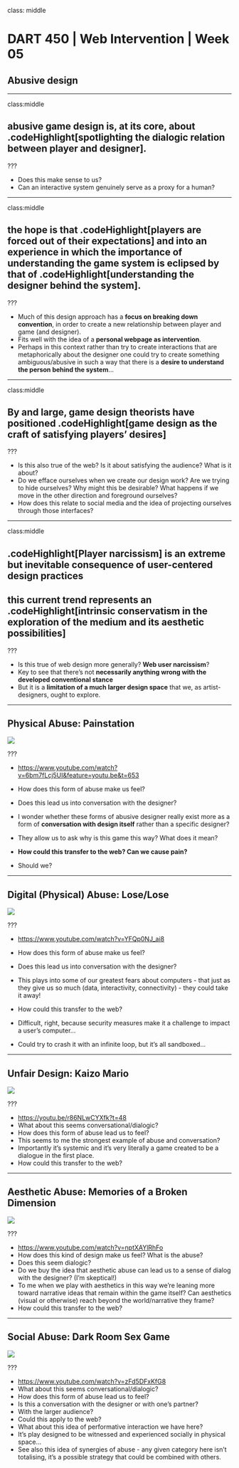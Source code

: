 class: middle

# DART 450 | Web Intervention | Week 05
## Abusive design

---

class:middle
## abusive game design is, at its core, about .codeHighlight[spotlighting the dialogic relation between player and designer].

???

- Does this make sense to us?
- Can an interactive system genuinely serve as a proxy for a human?


---

class:middle
## the hope is that .codeHighlight[players are forced out of their expectations] and into an experience in which the importance of understanding the game system is eclipsed by that of .codeHighlight[understanding the designer behind the system].

???


- Much of this design approach has a __focus on breaking down convention__, in order to create a new relationship between player and game (and designer).
- Fits well with the idea of a __personal webpage as intervention__.
- Perhaps in this context rather than try to create interactions that are metaphorically about the designer one could try to create something ambiguous/abusive in such a way that there is a __desire to understand the person behind the system__…

---

class:middle
## By and large, game design theorists have positioned .codeHighlight[game design as the craft of satisfying players’ desires]

???

- Is this also true of the web? Is it about satisfying the audience? What is it about?
- Do we efface ourselves when we create our design work? Are we trying to hide ourselves? Why might this be desirable? What happens if we move in the other direction and foreground ourselves?
- How does this relate to social media and the idea of projecting ourselves through those interfaces?

---

class:middle
## .codeHighlight[Player narcissism] is an extreme but inevitable consequence of user-centered design practices

## this current trend represents an .codeHighlight[intrinsic conservatism in the exploration of the medium and its aesthetic possibilities]

???

- Is this true of web design more generally? __Web user narcissism__?
- Key to see that there’s not __necessarily anything wrong with the developed conventional stance__
- But it is a __limitation of a much larger design space__ that we, as artist-designers, ought to explore.

---

## Physical Abuse: Painstation

![](images/painstation.png)

???

- https://www.youtube.com/watch?v=6bm7fLcj5UI&feature=youtu.be&t=653
- How does this form of abuse make us feel?
- Does this lead us into conversation with the designer?
- I wonder whether these forms of abusive designer really exist more as a form of __conversation with design itself__ rather than a specific designer?
- They allow us to ask why is this game this way? What does it mean?

- __How could this transfer to the web? Can we cause pain?__
- Should we?

---

## Digital (Physical) Abuse: Lose/Lose

![](images/loselose.png)

???

- https://www.youtube.com/watch?v=YFQp0NJ_ai8

- How does this form of abuse make us feel?
- Does this lead us into conversation with the designer?
- This plays into some of our greatest fears about computers - that just as they give us so much (data, interactivity, connectivity) - they could take it away!
- How could this transfer to the web?
- Difficult, right, because security measures make it a challenge to impact a user’s computer…
- Could try to crash it with an infinite loop, but it’s all sandboxed…

---

## Unfair Design: Kaizo Mario

![](images/kaizomario.png)

???

- https://youtu.be/r86NLwCYXfk?t=48
- What about this seems conversational/dialogic?
- How does this form of abuse lead us to feel?
- This seems to me the strongest example of abuse and conversation?
- Importantly it’s systemic and it’s very literally a game created to be a dialogue in the first place.
- How could this transfer to the web?

---

## Aesthetic Abuse: Memories of a Broken Dimension

![](images/memoriesofabrokendimension.png)

???

- https://www.youtube.com/watch?v=nptXAYlRhFo
- How does this kind of design make us feel? What is the abuse?
- Does this seem dialogic?
- Do we buy the idea that aesthetic abuse can lead us to a sense of dialog with the designer?
(I’m skeptical!)
- To me when we play with aesthetics in this way we’re leaning more toward narrative ideas that remain within the game itself? Can aesthetics (visual or otherwise) reach beyond the world/narrative they frame?
- How could this transfer to the web?

---

## Social Abuse: Dark Room Sex Game

![](images/darkroomsexgame.png)

???

- https://www.youtube.com/watch?v=zFd5DFxKfG8
- What about this seems conversational/dialogic?
- How does this form of abuse lead us to feel?
- Is this a conversation with the designer or with one’s partner?
- With the larger audience?
- Could this apply to the web?
- What about this idea of performative interaction we have here?
- It’s play designed to be witnessed and experienced socially in physical space…
- See also this idea of synergies of abuse - any given category here isn’t totalising, it’s a possible strategy that could be combined with others.
